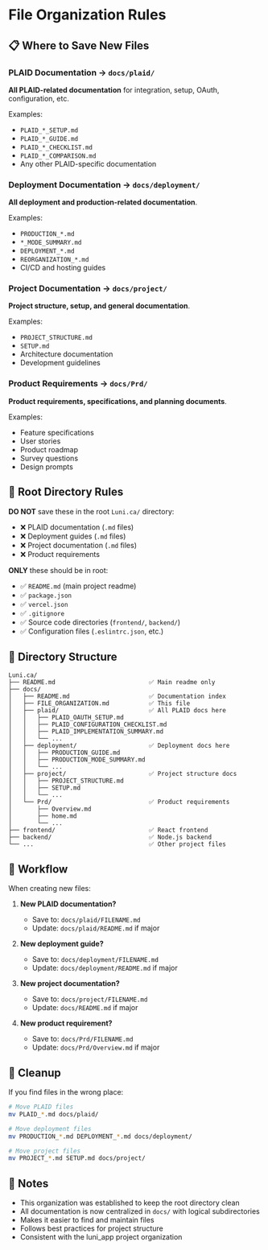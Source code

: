 # File Organization Rules

## 📋 Where to Save New Files

### PLAID Documentation → `docs/plaid/`
**All PLAID-related documentation** for integration, setup, OAuth, configuration, etc.

Examples:
- `PLAID_*_SETUP.md`
- `PLAID_*_GUIDE.md`
- `PLAID_*_CHECKLIST.md`
- `PLAID_*_COMPARISON.md`
- Any other PLAID-specific documentation

### Deployment Documentation → `docs/deployment/`
**All deployment and production-related documentation**.

Examples:
- `PRODUCTION_*.md`
- `*_MODE_SUMMARY.md`
- `DEPLOYMENT_*.md`
- `REORGANIZATION_*.md`
- CI/CD and hosting guides

### Project Documentation → `docs/project/`
**Project structure, setup, and general documentation**.

Examples:
- `PROJECT_STRUCTURE.md`
- `SETUP.md`
- Architecture documentation
- Development guidelines

### Product Requirements → `docs/Prd/`
**Product requirements, specifications, and planning documents**.

Examples:
- Feature specifications
- User stories
- Product roadmap
- Survey questions
- Design prompts

## 🚫 Root Directory Rules

**DO NOT** save these in the root `Luni.ca/` directory:
- ❌ PLAID documentation (`.md` files)
- ❌ Deployment guides (`.md` files)
- ❌ Project documentation (`.md` files)
- ❌ Product requirements

**ONLY** these should be in root:
- ✅ `README.md` (main project readme)
- ✅ `package.json`
- ✅ `vercel.json`
- ✅ `.gitignore`
- ✅ Source code directories (`frontend/`, `backend/`)
- ✅ Configuration files (`.eslintrc.json`, etc.)

## 📁 Directory Structure

```
Luni.ca/
├── README.md                          ✅ Main readme only
├── docs/
│   ├── README.md                      ✅ Documentation index
│   ├── FILE_ORGANIZATION.md           ✅ This file
│   ├── plaid/                         ✅ All PLAID docs here
│   │   ├── PLAID_OAUTH_SETUP.md
│   │   ├── PLAID_CONFIGURATION_CHECKLIST.md
│   │   ├── PLAID_IMPLEMENTATION_SUMMARY.md
│   │   └── ...
│   ├── deployment/                    ✅ Deployment docs here
│   │   ├── PRODUCTION_GUIDE.md
│   │   ├── PRODUCTION_MODE_SUMMARY.md
│   │   └── ...
│   ├── project/                       ✅ Project structure docs
│   │   ├── PROJECT_STRUCTURE.md
│   │   ├── SETUP.md
│   │   └── ...
│   └── Prd/                           ✅ Product requirements
│       ├── Overview.md
│       ├── home.md
│       └── ...
├── frontend/                          ✅ React frontend
├── backend/                           ✅ Node.js backend
└── ...                                ✅ Other project files
```

## 🔄 Workflow

When creating new files:

1. **New PLAID documentation?**
   - Save to: `docs/plaid/FILENAME.md`
   - Update: `docs/plaid/README.md` if major

2. **New deployment guide?**
   - Save to: `docs/deployment/FILENAME.md`
   - Update: `docs/deployment/README.md` if major

3. **New project documentation?**
   - Save to: `docs/project/FILENAME.md`
   - Update: `docs/README.md` if major

4. **New product requirement?**
   - Save to: `docs/Prd/FILENAME.md`
   - Update: `docs/Prd/Overview.md` if major

## 🧹 Cleanup

If you find files in the wrong place:

```bash
# Move PLAID files
mv PLAID_*.md docs/plaid/

# Move deployment files
mv PRODUCTION_*.md DEPLOYMENT_*.md docs/deployment/

# Move project files
mv PROJECT_*.md SETUP.md docs/project/
```

## 📝 Notes

- This organization was established to keep the root directory clean
- All documentation is now centralized in `docs/` with logical subdirectories
- Makes it easier to find and maintain files
- Follows best practices for project structure
- Consistent with the luni_app project organization


